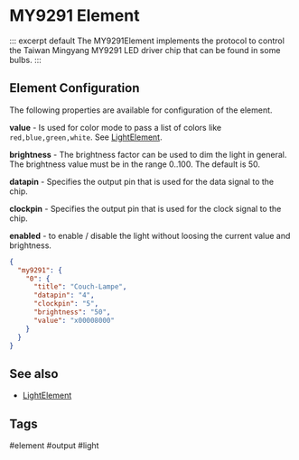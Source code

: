 # MY9291 Element

::: excerpt default
The MY9291Element implements the protocol to control the Taiwan Mingyang MY9291 LED driver chip that can be found in some bulbs.
:::


## Element Configuration

The following properties are available for configuration of the element.

<object data="/element.svg?my9291" type="image/svg+xml"></object>

**value** - Is used for color mode to pass a list of colors like `red,blue,green,white`. See [LightElement](/elements/light.md). 

**brightness** - The brightness factor can be used to dim the light in general. The brightness value must be in the range 0..100. The default is 50.

**datapin** - Specifies the output pin that is used for the data signal to the chip.

**clockpin** - Specifies the output pin that is used for the clock signal to the chip.

**enabled** - to enable / disable the light without loosing the current value and brightness. 


```JSON
{
  "my9291": {
    "0": {
      "title": "Couch-Lampe",
      "datapin": "4",
      "clockpin": "5",
      "brightness": "50",
      "value": "x00008000"
    }
  }
}
```

## See also

* [LightElement](/elements/light.md)


## Tags

#element #output #light